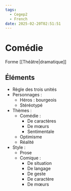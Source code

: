 ```yaml
---
tags:
  - Cegep2
  - French
date: 2025-02-20T02:51:51
---
```


# Comédie

Forme [[Théâtre|dramatique]]

## Éléments

- Règle des trois unités
- Personnages :
	- Héros : bourgeois
	- Stéréotypé
- Thèmes :
	- Comédie :
		- De caractères
		- De mœurs
		- Sentimentale
	- Optimisme
	- Réalité
- Style :
	- Prose
	- Comique :
		- De situation
		- De langage
		- De geste
		- De caractère
		- De mœurs
